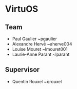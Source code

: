 # VirtuOS
## Team
  * Paul Gaulier ~pgaulier
  * Alexandre Hervé ~aherve004
  * Louise Mouret ~lmouret001
  * Laurie-Anne Parant ~lparant

## Supervisor
  * Quentin Rouxel ~qrouxel